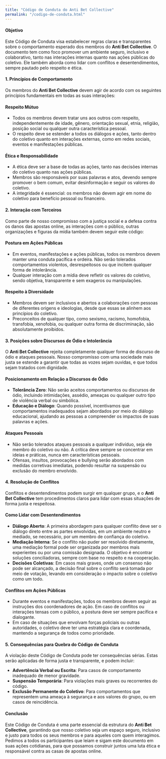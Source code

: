```yaml
---
title: "Código de Conduta do Anti Bet Collective"
permalink: "/codigo-de-conduta.html"
---
```


#### **Objetivo**
Este Código de Conduta visa estabelecer regras claras e transparentes sobre o comportamento esperado dos membros do **Anti Bet Collective**. O documento tem como foco promover um ambiente seguro, inclusivo e colaborativo, tanto nas interações internas quanto nas ações públicas do coletivo. Ele também aborda como lidar com conflitos e desentendimentos, sempre pautado pelo respeito e ética.

#### **1. Princípios de Comportamento**
Os membros do **Anti Bet Collective** devem agir de acordo com os seguintes princípios fundamentais em todas as suas interações:

#### **Respeito Mútuo**
- Todos os membros devem tratar uns aos outros com respeito, independentemente de idade, gênero, orientação sexual, etnia, religião, posição social ou qualquer outra característica pessoal.
- O respeito deve se estender a todos os diálogos e ações, tanto dentro do coletivo quanto em interações externas, como em redes sociais, eventos e manifestações públicas.

#### **Ética e Responsabilidade**
- A ética deve ser a base de todas as ações, tanto nas decisões internas do coletivo quanto nas ações públicas.
- Membros são responsáveis por suas palavras e atos, devendo sempre promover o bem comum, evitar desinformação e seguir os valores do coletivo.
- A integridade é essencial: os membros não devem agir em nome do coletivo para benefício pessoal ou financeiro.

#### **2. Interação com Terceiros**
Como parte de nosso compromisso com a justiça social e a defesa contra os danos das apostas online, as interações com o público, outras organizações e figuras da mídia também devem seguir este código:

#### **Postura em Ações Públicas**
- Em eventos, manifestações e ações públicas, todos os membros devem manter uma conduta pacífica e ordeira. Não serão tolerados comportamentos violentos, desrespeitosos ou que incitem qualquer forma de intolerância.
- Qualquer interação com a mídia deve refletir os valores do coletivo, sendo objetiva, transparente e sem exageros ou manipulações.

#### **Respeito à Diversidade**
- Membros devem ser inclusivos e abertos a colaborações com pessoas de diferentes origens e ideologias, desde que essas se alinhem aos princípios do coletivo.
- Preconceitos de qualquer tipo, como sexismo, racismo, homofobia, transfobia, xenofobia, ou qualquer outra forma de discriminação, são absolutamente proibidos.

#### **3. Posições sobre Discursos de Ódio e Intolerância**
O **Anti Bet Collective** rejeita completamente qualquer forma de discurso de ódio e ataques pessoais. Nosso compromisso com uma sociedade mais justa se estende a garantir que todas as vozes sejam ouvidas, e que todos sejam tratados com dignidade.

#### **Posicionamento em Relação a Discursos de Ódio**
- **Tolerância Zero**: Não serão aceitos comportamentos ou discursos de ódio, incluindo intimidações, assédio, ameaças ou qualquer outro tipo de violência verbal ou simbólica.
- **Educação e Diálogo**: Quando possível, incentivamos que comportamentos inadequados sejam abordados por meio do diálogo educacional, ajudando as pessoas a compreender os impactos de suas palavras e ações.

#### **Ataques Pessoais**
- Não serão tolerados ataques pessoais a qualquer indivíduo, seja ele membro do coletivo ou não. A crítica deve sempre se concentrar em ideias e práticas, nunca em características pessoais.
- Ofensas, insultos, provocações e bullying serão abordados com medidas corretivas imediatas, podendo resultar na suspensão ou exclusão do membro envolvido.

#### **4. Resolução de Conflitos**
Conflitos e desentendimentos podem surgir em qualquer grupo, e o **Anti Bet Collective** tem procedimentos claros para lidar com essas situações de forma justa e respeitosa.

#### **Como Lidar com Desentendimentos**
- **Diálogo Aberto**: A primeira abordagem para qualquer conflito deve ser o diálogo direto entre as partes envolvidas, em um ambiente neutro e mediado, se necessário, por um membro de confiança do coletivo.
- **Mediação Interna**: Se o conflito não puder ser resolvido diretamente, uma mediação formal pode ser organizada por membros mais experientes ou por uma comissão designada. O objetivo é encontrar soluções conciliadoras, sempre com base no respeito e na cooperação.
- **Decisões Coletivas**: Em casos mais graves, onde um consenso não pode ser alcançado, a decisão final sobre o conflito será tomada por meio de votação, levando em consideração o impacto sobre o coletivo como um todo.

#### **Conflitos em Ações Públicas**
- Durante eventos e manifestações, todos os membros devem seguir as instruções dos coordenadores de ação. Em caso de conflitos ou interações tensas com o público, a postura deve ser sempre pacífica e dialogante.
- Em caso de situações que envolvam forças policiais ou outras autoridades, o coletivo deve ter uma estratégia clara e coordenada, mantendo a segurança de todos como prioridade.

#### **5. Consequências para Quebra do Código de Conduta**
A violação deste Código de Conduta pode ter consequências sérias. Estas serão aplicadas de forma justa e transparente, e podem incluir:

- **Advertência Verbal ou Escrita**: Para casos de comportamento inadequado de menor gravidade.
- **Suspensão Temporária**: Para violações mais graves ou recorrentes do código.
- **Exclusão Permanente do Coletivo**: Para comportamentos que representem uma ameaça à segurança e aos valores do grupo, ou em casos de reincidência.

#### **Conclusão**
Este Código de Conduta é uma parte essencial da estrutura do **Anti Bet Collective**, garantindo que nosso coletivo seja um espaço seguro, inclusivo e justo para todos os seus membros e para aqueles com quem interagimos. Pedimos a todos os participantes que leiam e sigam este documento em suas ações cotidianas, para que possamos construir juntos uma luta ética e responsável contra as casas de apostas online.
